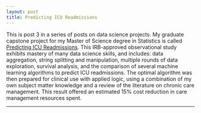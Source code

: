 ```yaml
---
layout: post
title: Predicting ICU Readmissions
---
```


This is post 3 in a series of posts on data science projects. My graduate capstone project for my Master of Science degree in Statistics is called [Predicting ICU Readmissions](https://github.com/Codr99/Portfolio/blob/master/ICU_Readmissions/WilliamBaumMStatProjectSlides.pdf). This IRB-approved observational study exhibits mastery of many data science skills, and includes: data aggregation, string splitting and manipulation, multiple rounds of data exploration, survival analysis, and the comparison of several machine learning algorithms to predict ICU readmissions. The optimal algorithm was then prepared for clinical use with applied logic, using a combination of my own subject matter knowledge and a review of the literature on chronic care management. This result offered an estimated 15% cost reduction in care management resources spent.

<hr>
